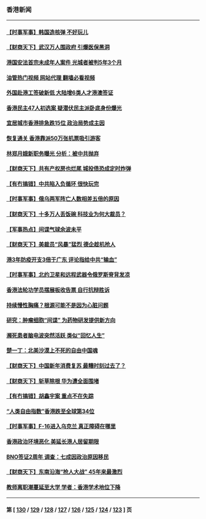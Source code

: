 ### 香港新闻
---
#### [【时事军事】韩国造核弹 不好玩儿](../../pages/ncid1349362/n13927801.md?02130445) 
#### [【财商天下】武汉万人围政府 引爆医保黑洞](../../pages/ncid1349362/n13927281.md?02130445) 
#### [港国安法首宗未成年人案件 光城者被判5年3个月](../../pages/ncid1349362/n13926853.md?02130445) 
#### [油管热门视频 网站代理 翻墙必看视频](http://138.2.39.72:81/youtube.html?epic-marker?02130445)
#### [外国赴港工签破新低 大陆增6类人才港澳签证](../../pages/ncid1349362/n13927134.md?02130445) 
#### [香港民主47人初选案 疑潜伏民主派卧底身份爆光](../../pages/ncid1349362/n13925796.md?02130445) 
#### [宜居城市香港排急跌15位 政治局势成主因](../../pages/ncid1349362/n13925836.md?02130445) 
#### [恢复通关 香港靠派50万张机票吸引游客](../../pages/ncid1349362/n13922449.md?02130445) 
#### [林郑月娥新职务曝光 分析：被中共抛弃](../../pages/ncid1349362/n13926653.md?02130445) 
#### [【财商天下】共有产权房也烂尾 城投债恐成定时炸弹](../../pages/ncid1349362/n13926608.md?02130445) 
#### [【有冇搞错】中共陷入负循环 很快玩完](../../pages/ncid1349362/n13926140.md?02130445) 
#### [【时事军事】俄乌两军阵亡人数相差五倍的原因](../../pages/ncid1349362/n13925692.md?02130445) 
#### [【财商天下】十多万人丢饭碗 科技业为何大裁员？](../../pages/ncid1349362/n13924828.md?02130445) 
#### [【军事热点】间谍气球余波未平](../../pages/ncid1349362/n13924748.md?02130445) 
#### [【财商天下】美裁员“风暴”猛烈 德企趁机抢人](../../pages/ncid1349362/n13924141.md?02130445) 
#### [港3年防疫开支3倍于广东 评论指给中共“输血”](../../pages/ncid1349362/n13923472.md?02130445) 
#### [【时事军事】北约卫星和远程武器令俄罗斯脊背发凉](../../pages/ncid1349362/n13922868.md?02130445) 
#### [香港法轮功学员摆展板收告票 自行抗辩胜诉](../../pages/ncid1349362/n13922975.md?02130445) 
#### [持续慢性胸痛？根源可能不是因为心脏问题](../../pages/ncid1349362/n13922810.md?02130445) 
#### [研究：肿瘤细胞“间谍” 为药物研发提供新方向](../../pages/ncid1349362/n13922795.md?02130445) 
#### [濒死患者脑电波突然活跃 类似“回忆人生”](../../pages/ncid1349362/n13922773.md?02130445) 
#### [楚一丁：北美沙漠上不死的自由中国魂](../../pages/ncid1349362/n13921879.md?02130445) 
#### [【财商天下】中国新年消费复苏 最糟时刻过去了？](../../pages/ncid1349362/n13921935.md?02130445) 
#### [【财商天下】斩草除根 华为遭全面围堵](../../pages/ncid1349362/n13921248.md?02130445) 
#### [【有冇搞错】胡鑫宇案 重点不在失踪](../../pages/ncid1349362/n13920672.md?02130445) 
#### [“人类自由指数”香港跌至全球第34位](../../pages/ncid1349362/n13920495.md?02130445) 
#### [【时事军事】F-16进入乌克兰 真正障碍在哪里](../../pages/ncid1349362/n13920378.md?02130445) 
#### [香港政治环境恶化 美延长港人居留期限](../../pages/ncid1349362/n13920317.md?02130445) 
#### [BNO签证2周年 调查：七成因政治原因移民](../../pages/ncid1349362/n13919863.md?02130445) 
#### [【财商天下】东南沿海“抢人大战” 45年来最激烈](../../pages/ncid1349362/n13919571.md?02130445) 
#### [教师离职潮蔓延至大学 学者：香港学术地位下降](../../pages/ncid1349362/n13919257.md?02130445) 

---
#### 第 [ [130](./130.md?02130445) / [129](./129.md?02130445) / [128](./128.md?02130445) / [127](./127.md?02130445) / [126](./126.md?02130445) / [125](./125.md?02130445) / [124](./124.md?02130445) / [123](./123.md?02130445) ] 页
